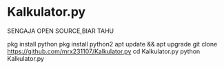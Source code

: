 # Kalkulator.py

SENGAJA OPEN SOURCE,BIAR TAHU

pkg install python
pkg install python2
apt update && apt upgrade
git clone https://github.com/mrx231107/Kalkulator.py
cd Kalkulator.py
python Kalkulator.py
